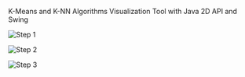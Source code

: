 K-Means and K-NN Algorithms Visualization Tool with Java 2D API and Swing

![Step 1](https://i.imgur.com/uQ6rhnv.png)

![Step 2](https://i.imgur.com/8Zu8fAX.png)

![Step 3](https://i.imgur.com/5E9v65P.png)
